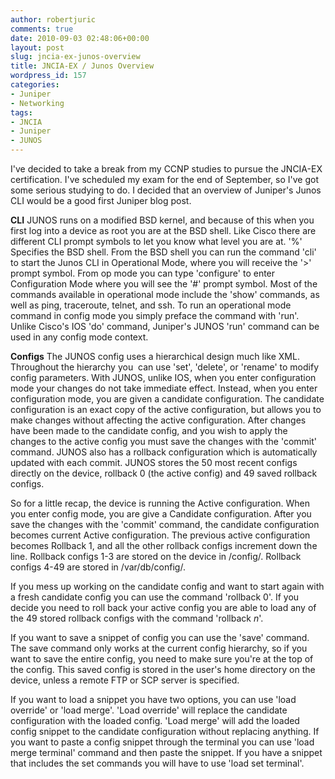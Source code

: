 ```yaml
---
author: robertjuric
comments: true
date: 2010-09-03 02:48:06+00:00
layout: post
slug: jncia-ex-junos-overview
title: JNCIA-EX / Junos Overview
wordpress_id: 157
categories:
- Juniper
- Networking
tags:
- JNCIA
- Juniper
- JUNOS
---
```


I've decided to take a break from my CCNP studies to pursue the JNCIA-EX certification. I've scheduled my exam for the end of September, so I've got some serious studying to do. I decided that an overview of Juniper's Junos CLI would be a good first Juniper blog post.

**CLI**
JUNOS runs on a modified BSD kernel, and because of this when you first log into a device as root you are at the BSD shell. Like Cisco there are different CLI prompt symbols to let you know what level you are at. '%' Specifies the BSD shell. From the BSD shell you can run the command 'cli' to start the Junos CLI in Operational Mode, where you will receive the '>' prompt symbol. From op mode you can type 'configure' to enter Configuration Mode where you will see the '#' prompt symbol. Most of the commands available in operational mode include the 'show' commands, as well as ping, traceroute, telnet, and ssh. To run an operational mode command in config mode you simply preface the command with 'run'. Unlike Cisco's IOS 'do' command, Juniper's JUNOS 'run' command can be used in any config mode context.

**Configs**
The JUNOS config uses a hierarchical design much like XML. Throughout the hierarchy you  can use 'set', 'delete', or 'rename' to modify config parameters. With JUNOS, unlike IOS, when you enter configuration mode your changes do not take immediate effect. Instead, when you enter configuration mode, you are given a candidate configuration. The candidate configuration is an exact copy of the active configuration, but allows you to make changes without affecting the active configuration. After changes have been made to the candidate config, and you wish to apply the changes to the active config you must save the changes with the 'commit' command. JUNOS also has a rollback configuration which is automatically updated with each commit. JUNOS stores the 50 most recent configs directly on the device, rollback 0 (the active config) and 49 saved rollback configs.

So for a little recap, the device is running the Active configuration. When you enter config mode, you are give a Candidate configuration. After you save the changes with the 'commit' command, the candidate configuration becomes current Active configuration. The previous active configuration becomes Rollback 1, and all the other rollback configs increment down the line. Rollback configs 1-3 are stored on the device in /config/. Rollback configs 4-49 are stored in /var/db/config/.

If you mess up working on the candidate config and want to start again with a fresh candidate config you can use the command 'rollback 0'. If you decide you need to roll back your active config you are able to load any of the 49 stored rollback configs with the command 'rollback _n_'.

If you want to save a snippet of config you can use the 'save' command. The save command only works at the current config hierarchy, so if you want to save the entire config, you need to make sure you're at the top of the config. This saved config is stored in the user's home directory on the device, unless a remote FTP or SCP server is specified.

If you want to load a snippet you have two options, you can use 'load override' or 'load merge'. 'Load override' will replace the candidate configuration with the loaded config. 'Load merge' will add the loaded config snippet to the candidate configuration without replacing anything. If you want to paste a config snippet through the terminal you can use 'load merge terminal' command and then paste the snippet. If you have a snippet that includes the set commands you will have to use 'load set terminal'.
